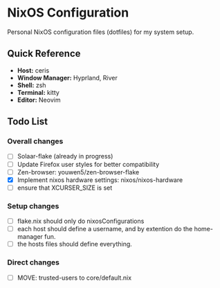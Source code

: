 # NixOS Configuration

Personal NixOS configuration files (dotfiles) for my system setup.

## Quick Reference

- **Host:** ceris
- **Window Manager:** Hyprland, River
- **Shell:** zsh
- **Terminal:** kitty
- **Editor:** Neovim

## Todo List

### Overall changes

- [ ] Solaar-flake (already in progress)
- [ ] Update Firefox user styles for better compatibility
- [ ] Zen-browser: youwen5/zen-browser-flake
- [X] Implement nixos hardware settings: nixos/nixos-hardware
- [ ] ensure that XCURSER_SIZE is set

### Setup changes

- [ ] flake.nix should only do nixosConfigurations
- [ ] each host should define a username, and by extention do the home-manager fun.
- [ ] the hosts files should define everything.

### Direct changes

- [ ] MOVE: trusted-users to core/default.nix